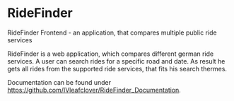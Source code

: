 # RideFinder
RideFinder Frontend - an application, that compares multiple public ride services

RideFinder is a web application, which compares different german ride services.
A user can search rides for a specific road and date. As result he gets all rides from the supported ride services, that fits his search thermes.

Documentation can be found under https://github.com/IVleafclover/RideFinder_Documentation.
